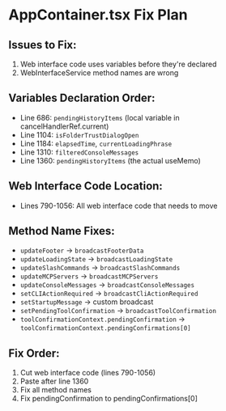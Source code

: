 # AppContainer.tsx Fix Plan

## Issues to Fix:
1. Web interface code uses variables before they're declared
2. WebInterfaceService method names are wrong

## Variables Declaration Order:
- Line 686: `pendingHistoryItems` (local variable in cancelHandlerRef.current)
- Line 1104: `isFolderTrustDialogOpen`
- Line 1184: `elapsedTime`, `currentLoadingPhrase`
- Line 1310: `filteredConsoleMessages`
- Line 1360: `pendingHistoryItems` (the actual useMemo)

## Web Interface Code Location:
- Lines 790-1056: All web interface code that needs to move

## Method Name Fixes:
- `updateFooter` → `broadcastFooterData`
- `updateLoadingState` → `broadcastLoadingState`
- `updateSlashCommands` → `broadcastSlashCommands`
- `updateMCPServers` → `broadcastMCPServers`
- `updateConsoleMessages` → `broadcastConsoleMessages`
- `setCLIActionRequired` → `broadcastCliActionRequired`
- `setStartupMessage` → custom broadcast
- `setPendingToolConfirmation` → `broadcastToolConfirmation`
- `toolConfirmationContext.pendingConfirmation` → `toolConfirmationContext.pendingConfirmations[0]`

## Fix Order:
1. Cut web interface code (lines 790-1056)
2. Paste after line 1360
3. Fix all method names
4. Fix pendingConfirmation to pendingConfirmations[0]